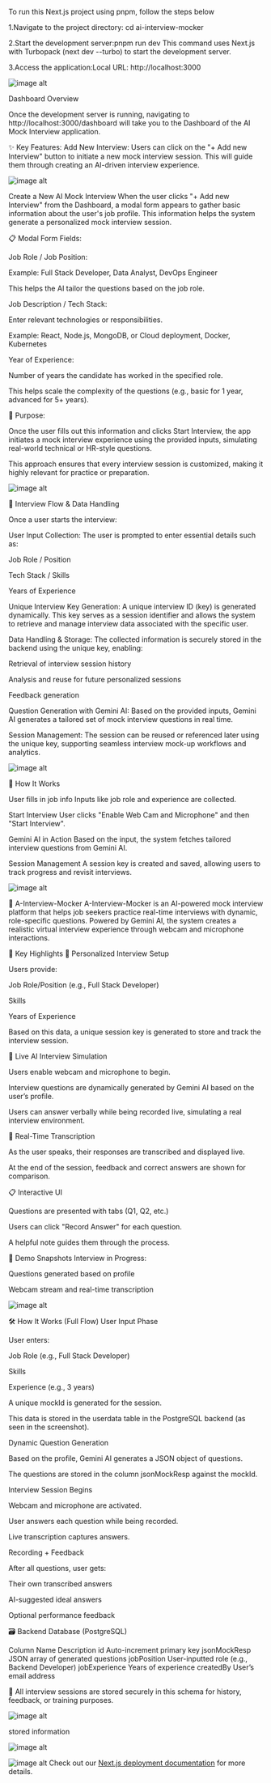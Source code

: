 
 
 
 To run this Next.js project using pnpm, follow the steps below
 
 
 1.Navigate to the project directory: cd ai-interview-mocker
 
 
 2.Start the development server:pnpm run dev
   This command uses Next.js with Turbopack (next dev --turbo) to start the development server.
 
   
 3.Access the application:Local URL: http://localhost:3000
 
 
 

 ![image alt](https://github.com/sharada-patil1508/AI-INTERVIEW-MOCKER/blob/14566e17c763a05598bd499f62615851c4541919/Screenshot%202025-05-01%20213228.png)
 
 Dashboard Overview
 
 Once the development server is running, navigating to http://localhost:3000/dashboard will take you to the Dashboard of the AI Mock Interview application.
 
 ✨ Key Features:
 Add New Interview:
 Users can click on the "+ Add new Interview" button to initiate a new mock interview session. This will guide them through creating an AI-driven interview experience.
 
 ![image alt](https://github.com/sharada-patil1508/AI-INTERVIEW-MOCKER/blob/e18b1d46594d3437db1fc3a3ae0f42d7dbcf8485/Dashboard.png)
 
 
 Create a New AI Mock Interview
 When the user clicks "+ Add new Interview" from the Dashboard, a modal form appears to gather basic information about the user's job profile. This information helps the system generate a personalized mock interview session.
 
 📋 Modal Form Fields:
 
 Job Role / Job Position:
 
 Example: Full Stack Developer, Data Analyst, DevOps Engineer
 
 This helps the AI tailor the questions based on the job role.
 
 Job Description / Tech Stack:
 
 Enter relevant technologies or responsibilities.
 
 Example: React, Node.js, MongoDB, or Cloud deployment, Docker, Kubernetes
 
 Year of Experience:
 
 Number of years the candidate has worked in the specified role.
 
 This helps scale the complexity of the questions (e.g., basic for 1 year, advanced for 5+ years).
 
 🎯 Purpose:
 
 Once the user fills out this information and clicks Start Interview, the app initiates a mock interview experience using the provided inputs, simulating real-world technical or HR-style questions.
 
 This approach ensures that every interview session is customized, making it highly relevant for practice or preparation.
 
 
 ![image alt](https://github.com/sharada-patil1508/AI-INTERVIEW-MOCKER/blob/52829a4b14c63ea9deca87b5365f59eb16c52684/Screenshot%202025-05-01%20222910.png)
 
 
 
 🔐 Interview Flow & Data Handling
 
 Once a user starts the interview:
 
 User Input Collection:
 The user is prompted to enter essential details such as:
 
 Job Role / Position
 
 Tech Stack / Skills
 
 Years of Experience
 
 Unique Interview Key Generation:
 A unique interview ID (key) is generated dynamically. This key serves as a session identifier and allows the system to retrieve and manage interview data associated with the specific user.
 
 Data Handling & Storage:
 The collected information is securely stored in the backend using the unique key, enabling:
 
 Retrieval of interview session history
 
 Analysis and reuse for future personalized sessions
 
 Feedback generation
 
 Question Generation with Gemini AI:
 Based on the provided inputs, Gemini AI generates a tailored set of mock interview questions in real time.
 
 Session Management:
 The session can be reused or referenced later using the unique key, supporting seamless interview mock-up workflows and analytics.
 
 ![image alt](https://github.com/sharada-patil1508/AI-INTERVIEW-MOCKER/blob/0e437d321a6e015c119482d9db84e15515833da6/user_personal_key.png)
 
 
 🚀 How It Works
 
 User fills in job info
 Inputs like job role and experience are collected.
 
 Start Interview
 User clicks "Enable Web Cam and Microphone" and then "Start Interview".
 
 Gemini AI in Action
 Based on the input, the system fetches tailored interview questions from Gemini AI.
 
 Session Management
 A session key is created and saved, allowing users to track progress and revisit interviews.
 
 ![image alt](https://github.com/sharada-patil1508/AI-INTERVIEW-MOCKER/blob/dc52732ef6e4e99e5bf810ec0e727b0e16a1f2ca/start_interview.png)
 
 
 🎤 A-Interview-Mocker
 A-Interview-Mocker is an AI-powered mock interview platform that helps job seekers practice real-time interviews with dynamic, role-specific questions. Powered by Gemini AI, the system creates a realistic virtual interview experience through webcam and microphone interactions.
 
 🚀 Key Highlights
 👤 Personalized Interview Setup
 
 Users provide:
 
 Job Role/Position (e.g., Full Stack Developer)
 
 Skills
 
 Years of Experience
 
 Based on this data, a unique session key is generated to store and track the interview session.
 
 🎥 Live AI Interview Simulation
 
 Users enable webcam and microphone to begin.
 
 Interview questions are dynamically generated by Gemini AI based on the user’s profile.
 
 Users can answer verbally while being recorded live, simulating a real interview environment.
 
 📝 Real-Time Transcription
 
 As the user speaks, their responses are transcribed and displayed live.
 
 At the end of the session, feedback and correct answers are shown for comparison.
 
 📋 Interactive UI
 
 Questions are presented with tabs (Q1, Q2, etc.)
 
 Users can click "Record Answer" for each question.
 
 A helpful note guides them through the process.
 
 📸 Demo Snapshots
 Interview in Progress:
 
 Questions generated based on profile
 
 Webcam stream and real-time transcription
 
![image alt](https://github.com/sharada-patil1508/AI-INTERVIEW-MOCKER/blob/ba3f790e8a9b52251c39c00ee36910666baf3f96/interview.png)
 
 
 
 
 🛠️ How It Works (Full Flow)
 User Input Phase
 
 User enters:
 
 Job Role (e.g., Full Stack Developer)
 
 Skills
 
 Experience (e.g., 3 years)
 
 A unique mockId is generated for the session.
 
 This data is stored in the userdata table in the PostgreSQL backend (as seen in the screenshot).
 
 Dynamic Question Generation
 
 Based on the profile, Gemini AI generates a JSON object of questions.
 
 The questions are stored in the column jsonMockResp against the mockId.
 
 Interview Session Begins
 
 Webcam and microphone are activated.
 
 User answers each question while being recorded.
 
 Live transcription captures answers.
 
 Recording + Feedback
 
 After all questions, user gets:
 
 Their own transcribed answers
 
 AI-suggested ideal answers
 
 Optional performance feedback
 
 🗃️ Backend Database (PostgreSQL)
 
 Column Name	Description
 id	Auto-increment primary key
 jsonMockResp	JSON array of generated questions
 jobPosition	User-inputted role (e.g., Backend Developer)
 jobExperience	Years of experience
 createdBy	User’s email address
 
 📍 All interview sessions are stored securely in this schema for history, feedback, or training purposes.
 
 ![image alt](https://github.com/sharada-patil1508/AI-INTERVIEW-MOCKER/blob/9219523139a8f59ff20574ff416141b67cc3915c/database.png)
 
 
 
 stored information
 
 ![image alt](https://github.com/sharada-patil1508/AI-INTERVIEW-MOCKER/blob/6176a40770b56f9c3fe3021ea98642d2002e899d/user_ifo_in_database.png)
 
 
 ![image alt](https://github.com/sharada-patil1508/AI-INTERVIEW-MOCKER/blob/e6aab57a8492762c5d65fbcf9e18e5372bad61ca/user_info_in_database.png)
 Check out our [Next.js deployment documentation](https://nextjs.org/docs/app/building-your-application/deploying) for more details.
